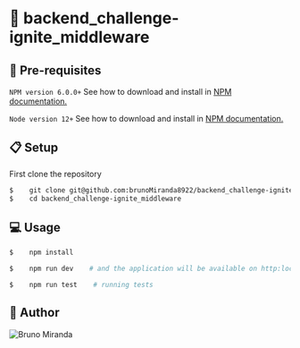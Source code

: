 # :file_folder: backend_challenge-ignite_middleware


## :pencil: Pre-requisites

`NPM version 6.0.0+` See how to download and install in [NPM documentation.][2]

`Node version 12+` See how to download and install in [NPM documentation.][2]

## :clipboard: Setup

First clone the repository
```sh
$    git clone git@github.com:brunoMiranda8922/backend_challenge-ignite_middleware.git
$    cd backend_challenge-ignite_middleware
```

## :computer: Usage

```sh
$    npm install
```

```sh
$    npm run dev    # and the application will be available on http:localhost:3333/
```

```sh
$    npm run test    # running tests
```

## :boy: Author

![Bruno Miranda](https://avatars3.githubusercontent.com/u/36895444?s=460&u=1050d3ca39dd6abf623f239b965dbf6508541f11&v=4)

[2]: https://docs.npmjs.com/downloading-and-installing-node-js-and-npm

